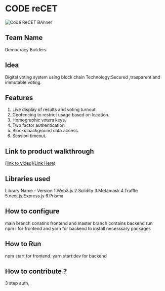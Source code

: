 

# CODE reCET

![Code ReCET BAnner](https://github.com/CODE-reCET/CodeRECET24/assets/154266304/08736571-0016-4aef-840d-94054de99db7)

## Team Name
Democracy Builders

## Idea
Digital voting system using block chain Technology:Secured ,trasparent and immutable voting.

## Features 
1. Live display of results and voting turnout.
2. Geofencing to restrict usage based on location.
3. Homographic voters keys.
4. Two factor authentication
5. Blocks background data access.
6. Session timeout.

## Link to product walkthrough
[[link to video](Link Here)](https://drive.google.com/file/d/1cnO71YDY26LeQ_VPElxG41PGjKlpApmg/view?pli=1)

   
## Libraries used
Library Name - Version
1.Web3.js
2.Solidity
3.Metamask
4.Truffle 
5.next.js,Express.js
6.Prisma


## How to configure
main branch conatins frontend and master branch contains backend
run npm i for frontend and yarn for backend to install necesssary packages

## How to Run
npm start for frontend. yarn start:dev for backend

## How to contribute ?
3 step auth,  
